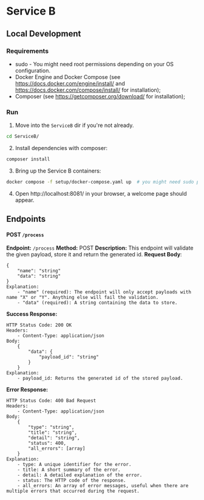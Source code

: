 # Service B

## Local Development

### Requirements

- sudo - You might need root permissions depending on your OS configuration.
- Docker Engine and Docker Compose (see https://docs.docker.com/engine/install/ and https://docs.docker.com/compose/install/ for installation);
- Composer (see https://getcomposer.org/download/ for installation);

### Run

1. Move into the `ServiceB` dir if you're not already.
```sh
cd ServiceB/
```
2. Install dependencies with composer:
```sh
composer install
```

3. Bring up the Service B containers:
```sh
docker compose -f setup/docker-compose.yaml up  # you might need sudo permissions to run this command
```

4. Open http://localhost:8081/ in your browser, a welcome page should appear.

## Endpoints

#### POST `/process`
**Endpoint:** `/process`
**Method:** POST
**Description:** This endpoint will validate the given payload, store it and return the generated id.
**Request Body**:
```
{
    "name": "string"
    "data": "string"
}
Explanation:
    - "name" (required): The endpoint will only accept payloads with name "X" or "Y". Anything else will fail the validation.
    - "data" (required): A string containing the data to store.
```
**Success Response:**
```
HTTP Status Code: 200 OK
Headers:
    - Content-Type: application/json
Body: 
    {
        "data": {
            "payload_id": "string"
        }
    }
Explanation:
    - payload_id: Returns the generated id of the stored payload.
```
**Error Response:**
```
HTTP Status Code: 400 Bad Request
Headers:
    - Content-Type: application/json
Body: 
    {
        "type": "string",
        "title": "string",
        "detail": "string",
        "status": 400,
        "all_errors": [array]
    }
Explanation:
    - type: A unique identifier for the error.
    - title: A short summary of the error.
    - detail: A detailed explanation of the error.
    - status: The HTTP code of the response.
    - all_errors: An array of error messages, useful when there are multiple errors that occurred during the request.
```